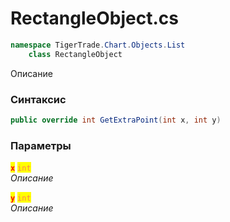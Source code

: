 
# RectangleObject.cs
```csharp
namespace TigerTrade.Chart.Objects.List  
    class RectangleObject
```

Описание

### Синтаксис
```csharp
public override int GetExtraPoint(int x, int y)
```

### Параметры  
<mark style="color:red;">**`x`**</mark> <mark style="color:coral;">`int`</mark>  
 *Описание*  
  
<mark style="color:red;">**`y`**</mark> <mark style="color:coral;">`int`</mark>  
 *Описание*  
  

                    
                    